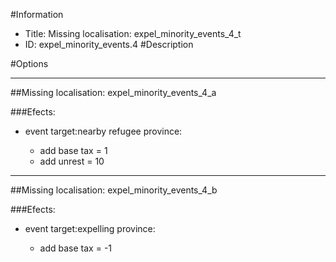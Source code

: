#Information
 - Title: Missing localisation: expel_minority_events_4_t
 - ID: expel_minority_events.4
#Description

#Options

___
##Missing localisation: expel_minority_events_4_a

###Efects:<ul><li>event target:nearby refugee province:</li><ul><li>add base tax = 1</li><li>add unrest = 10</li></ul></ul>

___
##Missing localisation: expel_minority_events_4_b

###Efects:<ul><li>event target:expelling province:</li><ul><li>add base tax = -1</li></ul></ul>
